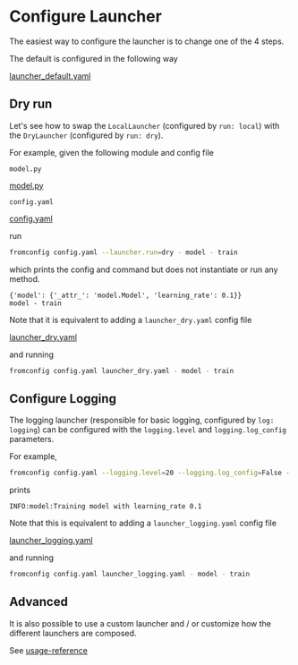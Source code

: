 # Configure Launcher <!-- {docsify-ignore} -->

The easiest way to configure the launcher is to change one of the 4 steps.

The default is configured in the following way

[launcher_default.yaml](launcher_default.yaml ':include :type=code yaml')

## Dry run

Let's see how to swap the `LocalLauncher` (configured by `run: local`) with the `DryLauncher` (configured by `run: dry`).

For example, given the following module and config file

`model.py`

[model.py](model.py ':include :type=code yaml')

`config.yaml`

[config.yaml](config.yaml ':include :type=code yaml')

run

```bash
fromconfig config.yaml --launcher.run=dry - model - train
```

which prints the config and command but does not instantiate or run any method.

```
{'model': {'_attr_': 'model.Model', 'learning_rate': 0.1}}
model - train
```

Note that it is equivalent to adding a `launcher_dry.yaml` config file

[launcher_dry.yaml](launcher_dry.yaml ':include :type=code yaml')

and running

```bash
fromconfig config.yaml launcher_dry.yaml - model - train
```

## Configure Logging

The logging launcher (responsible for basic logging, configured by `log: logging`) can be configured with the `logging.level` and `logging.log_config` parameters.

For example,

```bash
fromconfig config.yaml --logging.level=20 --logging.log_config=False - model - train
```

prints

```
INFO:model:Training model with learning_rate 0.1
```

Note that this is equivalent to adding a `launcher_logging.yaml` config file

[launcher_logging.yaml](launcher_logging.yaml ':include :type=code yaml')

and running

```bash
fromconfig config.yaml launcher_logging.yaml - model - train
```

## Advanced

It is also possible to use a custom launcher and / or customize how the different launchers are composed.

See [usage-reference](usage-reference/launcher/)
